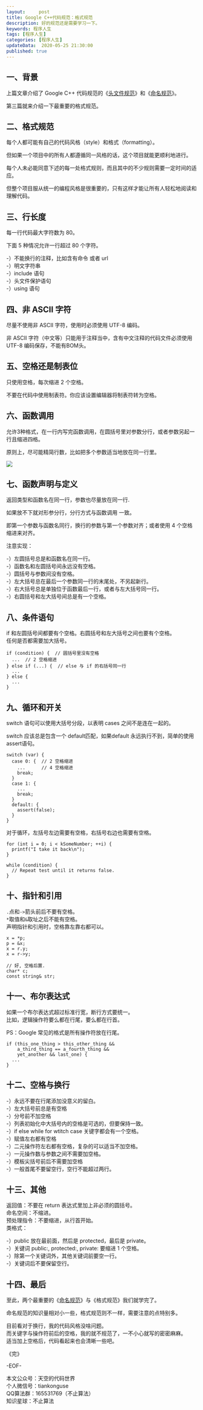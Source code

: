```yaml
---   
layout:     post  
title: Google C++代码规范：格式规范  
description: 好的规范还是需要学习一下。  
keywords: 程序人生  
tags: [程序人生]    
categories: [程序人生]  
updateData:  2020-05-25 21:30:00  
published: true  
---  
```



## 一、背景  


上篇文章介绍了 Google C++ 代码规范的《[头文件规范](https://mp.weixin.qq.com/s/8OeyPPRoD1ZGnJ9r44sJgQ)》和《[命名规范](https://mp.weixin.qq.com/s/2O0ox45gIRRVHPrTjBRxsQ)》。  


第三篇就来介绍一下最重要的格式规范。  


 ## 二、格式规范  


每个人都可能有自己的代码风格（style）和格式（formatting）。  


但如果一个项目中的所有人都遵循同一风格的话，这个项目就能更顺利地进行。  


每个人未必能同意下述的每一处格式规则，而且其中的不少规则需要一定时间的适应。  


但整个项目服从统一的编程风格是很重要的，只有这样才能让所有人轻松地阅读和理解代码。  


## 三、行长度  


每一行代码最大字符数为 80。  


下面 5 种情况允许一行超过 80 个字符。  


-）不能换行的注释，比如含有命令 或者 url  
-）明文字符串  
-）include 语句  
-）头文件保护语句  
-）using 语句  


## 四、非 ASCII 字符  


尽量不使用非 ASCII 字符，使用时必须使用 UTF-8 编码。  


非 ASCII 字符（中文等）只能用于注释当中，含有中文注释的代码文件必须使用 UTF-8 编码保存，不能有BOM头。  


## 五、空格还是制表位  


只使用空格，每次缩进 2 个空格。  


不要在代码中使用制表符。你应该设置编辑器将制表符转为空格。  


## 六、函数调用  


允许3种格式，在一行内写完函数调用，在圆括号里对参数分行，或者参数另起一行且缩进四格。  


原则上，尽可能精简行数，比如把多个参数适当地放在同一行里。  


![](https://res2020.tiankonguse.com/images/2020/05/25/001.png)  



## 七、函数声明与定义  


返回类型和函数名在同一行，参数也尽量放在同一行.  


如果放不下就对形参分行，分行方式与函数调用 一致。  


即第一个参数与函数名同行，换行的参数与第一个参数对齐；或者使用 4 个空格缩进来对齐。  


注意实现：  


-）左圆括号总是和函数名在同一行。  
-）函数名和左圆括号间永远没有空格。  
-）圆括号与参数间没有空格。  
-）左大括号总在最后一个参数同一行的末尾处，不另起新行。  
-）右大括号总是单独位于函数最后一行，或者与左大括号同一行。  
-）右圆括号和左大括号间总是有一个空格。  


## 八、条件语句  


if 和左圆括号间都要有个空格。右圆括号和左大括号之间也要有个空格。  
任何是否都需要加大括号。  


```
if (condition) {  // 圆括号里没有空格
  ...  // 2 空格缩进
} else if (...) {  // else 与 if 的右括号同一行
  ...
} else {
  ...
}
```

## 九、循环和开关  


switch 语句可以使用大括号分段，以表明 cases 之间不是连在一起的。  


switch 应该总是包含一个 default匹配，如果default 永远执行不到，简单的使用 assert语句。  


```
switch (var) {
  case 0: {  // 2 空格缩进
    ...      // 4 空格缩进
    break;
  }
  case 1: {
    ...
    break;
  }
  default: {
    assert(false);
  }
}
```


对于循环，左括号左边需要有空格，右括号右边也需要有空格。  


```
for (int i = 0; i < kSomeNumber; ++i) {
  printf("I take it back\n");
}

while (condition) {
  // Repeat test until it returns false.
}
```


## 十、指针和引用  


`.`点和`->`箭头前后不要有空格。  
`*`取值和`&`取址之后不能有空格。  
声明指针和引用时，空格靠左靠右都可以。  


```
x = *p;
p = &x;
x = r.y;
x = r->y;

// 好, 空格后置.
char* c;
const string& str;
```


## 十一、布尔表达式  


如果一个布尔表达式超过标准行宽，断行方式要统一。  
比如，逻辑操作符要么都在行尾，要么都在行首。  


PS：Google 常见的格式是所有操作符放在行尾。  


```
if (this_one_thing > this_other_thing &&
    a_third_thing == a_fourth_thing &&
    yet_another && last_one) {
  ...
}
```


## 十二、空格与换行  


-）永远不要在行尾添加没意义的留白。  
-）左大括号前总是有空格  
-）分号前不加空格  
-）列表初始化中大括号内的空格是可选的，但要保持一致。  
-）if else while for wtitch case 关键字都会有一个空格。  
-）赋值左右都有空格  
-）二元操作符左右都有空格，复杂的可以适当不加空格。  
-）一元操作数与参数之间不需要加空格。  
-）模板尖括号前后不需要加空格  
-）一般首尾不要留空行，空行不能超过两行。  


## 十三、其他  


返回值：不要在 return 表达式里加上非必须的圆括号。  
命名空间：不缩进。  
预处理指令：不要缩进，从行首开始。  
类格式：  


-）public 放在最前面，然后是 protected，最后是 private。  
-）关键词 public:, protected:, private: 要缩进 1 个空格。  
-）除第一个关键词外，其他关键词前要空一行。  
-）关键词后不要保留空行。  


## 十四、最后  


至此，两个最重要的《[命名规范](https://mp.weixin.qq.com/s/2O0ox45gIRRVHPrTjBRxsQ)》与《格式规范》我们就学完了。  


命名规范的知识量相对小一些，格式规范则不一样，需要注意的点特别多。  


目前看对于换行，我的代码风格没啥问题。  
而关键字与操作符前后的空格，我的就不规范了，一不小心就写的密密麻麻。  
适当加上空格后，代码看起来也会清晰一些吧。  




《完》


-EOF-  



本文公众号：天空的代码世界  
个人微信号：tiankonguse  
QQ算法群：165531769（不止算法）  
知识星球：不止算法  

